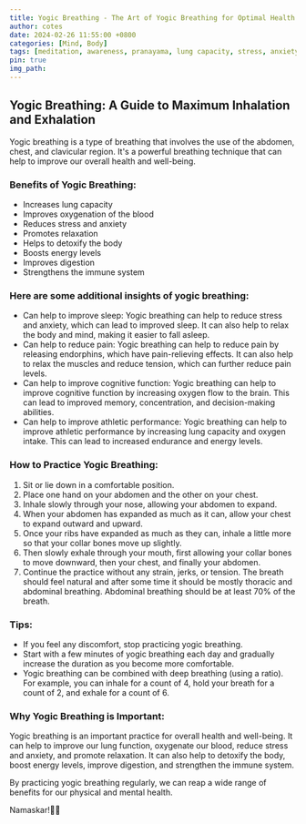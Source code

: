 ```yaml
---
title: Yogic Breathing - The Art of Yogic Breathing for Optimal Health and Wellness.. 
author: cotes
date: 2024-02-26 11:55:00 +0800
categories: [Mind, Body]
tags: [meditation, awareness, pranayama, lung capacity, stress, anxiety] 
pin: true
img_path:  
---
```


## Yogic Breathing: A Guide to Maximum Inhalation and Exhalation

Yogic breathing is a type of breathing that involves the use of the abdomen, chest, and clavicular region. It's a powerful breathing technique that can help to improve our overall health and well-being.

### Benefits of Yogic Breathing:

- Increases lung capacity
- Improves oxygenation of the blood
- Reduces stress and anxiety
- Promotes relaxation
- Helps to detoxify the body
- Boosts energy levels
- Improves digestion
- Strengthens the immune system

### Here are some additional insights of yogic breathing:

- Can help to improve sleep: Yogic breathing can help to reduce stress and anxiety, which can lead to improved sleep. It can also help to relax the body and mind, making it easier to fall asleep.
- Can help to reduce pain: Yogic breathing can help to reduce pain by releasing endorphins, which have pain-relieving effects. It can also help to relax the muscles and reduce tension, which can further reduce pain levels.
- Can help to improve cognitive function: Yogic breathing can help to improve cognitive function by increasing oxygen flow to the brain. This can lead to improved memory, concentration, and decision-making abilities.
- Can help to improve athletic performance: Yogic breathing can help to improve athletic performance by increasing lung capacity and oxygen intake. This can lead to increased endurance and energy levels.

### How to Practice Yogic Breathing:

1. Sit or lie down in a comfortable position.
2. Place one hand on your abdomen and the other on your chest.
3. Inhale slowly through your nose, allowing your abdomen to expand.
4. When your abdomen has expanded as much as it can, allow your chest to expand outward and upward.
5. Once your ribs have expanded as much as they can, inhale a little more so that your collar bones move up slightly.
6. Then slowly exhale through your mouth, first allowing your collar bones to move downward, then your chest, and finally your abdomen.
7. Continue the practice without any strain, jerks, or tension. The breath should feel natural and after some time it should be mostly thoracic and abdominal breathing. Abdominal breathing should be at least 70% of the breath.

### Tips:

- If you feel any discomfort, stop practicing yogic breathing.
- Start with a few minutes of yogic breathing each day and gradually increase the duration as you become more comfortable.
- Yogic breathing can be combined with deep breathing (using a ratio). For example, you can inhale for a count of 4, hold your breath for a count of 2, and exhale for a count of 6.

### Why Yogic Breathing is Important:

Yogic breathing is an important practice for overall health and well-being. It can help to improve our lung function, oxygenate our blood, reduce stress and anxiety, and promote relaxation. It can also help to detoxify the body, boost energy levels, improve digestion, and strengthen the immune system.

By practicing yogic breathing regularly, we can reap a wide range of benefits for our physical and mental health.

Namaskar!🙏✨